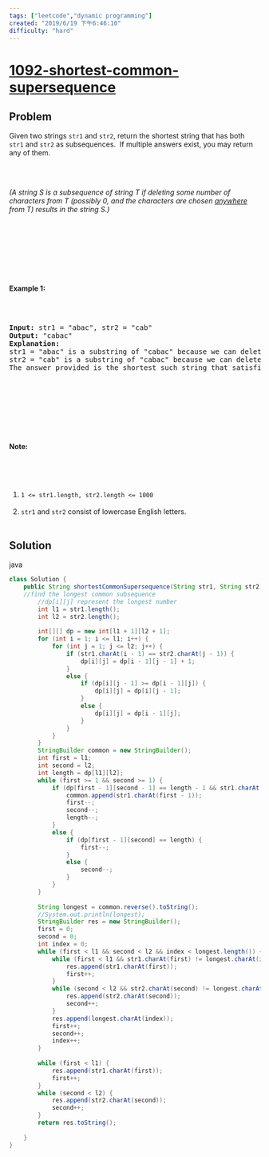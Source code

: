 ```yaml
---
tags: ["leetcode","dynamic programming"]
created: "2019/6/19 下午6:46:10"
difficulty: "hard"
---
```


# [1092-shortest-common-supersequence](https://leetcode.com/problems/shortest-common-supersequence/)

## Problem
<div><p>Given two strings <code>str1</code> and <code>str2</code>,&nbsp;return the shortest string that has both <code>str1</code>&nbsp;and <code>str2</code>&nbsp;as subsequences.&nbsp;&nbsp;If multiple answers exist, you may return any of them.</p><br><br><p><em>(A string S is a subsequence of string T if deleting some number of characters from T (possibly 0, and the characters are chosen <u>anywhere</u> from T) results in the string S.)</em></p><br><br><p>&nbsp;</p><br><br><p><strong>Example 1:</strong></p><br><br><pre><strong>Input: </strong>str1 = <span id="example-input-1-1">"abac"</span>, str2 = <span id="example-input-1-2">"cab"</span><br><strong>Output: </strong><span id="example-output-1">"cabac"</span><br><strong>Explanation: </strong><br>str1 = "abac" is a substring of "cabac" because we can delete the first "c".<br>str2 = "cab" is a substring of "cabac" because we can delete the last "ac".<br>The answer provided is the shortest such string that satisfies these properties.<br></pre><br><br><p>&nbsp;</p><br><br><p><strong>Note:</strong></p><br><br><ol><br>	<li><code>1 &lt;= str1.length, str2.length &lt;= 1000</code></li><br>	<li><code>str1</code> and <code>str2</code> consist of lowercase English letters.</li><br></ol></div>

## Solution

java
```java
class Solution {
    public String shortestCommonSupersequence(String str1, String str2) {
    //find the longest common subsequence
        //dp[i][j] represent the longest number 
        int l1 = str1.length();
        int l2 = str2.length();
        
        int[][] dp = new int[l1 + 1][l2 + 1];
        for (int i = 1; i <= l1; i++) {
            for (int j = 1; j <= l2; j++) {
                if (str1.charAt(i - 1) == str2.charAt(j - 1)) {
                    dp[i][j] = dp[i - 1][j - 1] + 1;
                }
                else {
                    if (dp[i][j - 1] >= dp[i - 1][j]) {
                        dp[i][j] = dp[i][j - 1];
                    }
                    else {
                        dp[i][j] = dp[i - 1][j];
                    }
                }
            }
        }
        StringBuilder common = new StringBuilder();
        int first = l1;
        int second = l2;
        int length = dp[l1][l2];
        while (first >= 1 && second >= 1) {
            if (dp[first - 1][second - 1] == length - 1 && str1.charAt(first - 1) == str2.charAt(second - 1)) {
                common.append(str1.charAt(first - 1));
                first--;
                second--;
                length--;
            }
            else {
                if (dp[first - 1][second] == length) {
                    first--;
                }
                else {
                    second--;
                }
            }
        }
        
        String longest = common.reverse().toString();
        //System.out.println(longest);
        StringBuilder res = new StringBuilder();
        first = 0;
        second = 0;
        int index = 0;
        while (first < l1 && second < l2 && index < longest.length()) {
            while (first < l1 && str1.charAt(first) != longest.charAt(index)) {
                res.append(str1.charAt(first));
                first++;
            }
            while (second < l2 && str2.charAt(second) != longest.charAt(index)) {
                res.append(str2.charAt(second));
                second++;
            }
            res.append(longest.charAt(index));
            first++;
            second++;
            index++;
        }
        
        while (first < l1) {
            res.append(str1.charAt(first));
            first++;
        }
        while (second < l2) {
            res.append(str2.charAt(second));
            second++;
        }
        return res.toString();
            
    }
}
​
```
